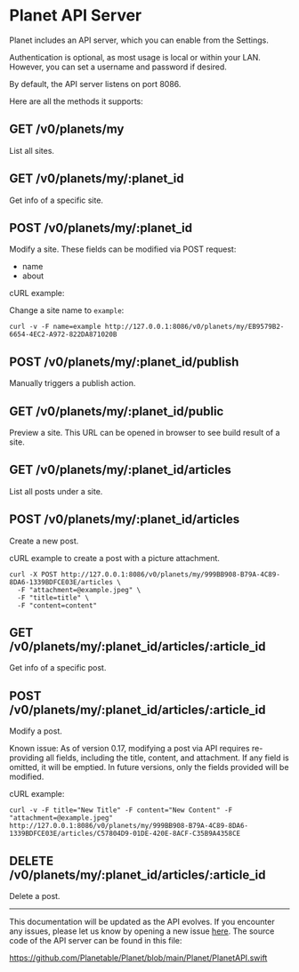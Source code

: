 # Planet API Server

Planet includes an API server, which you can enable from the Settings.

Authentication is optional, as most usage is local or within your LAN. However, you can set a username and password if desired.

By default, the API server listens on port 8086.

Here are all the methods it supports:

## GET /v0/planets/my

List all sites.

## GET /v0/planets/my/:planet_id

Get info of a specific site.

## POST /v0/planets/my/:planet_id

Modify a site. These fields can be modified via POST request:

- name
- about

cURL example:

Change a site name to `example`:

```
curl -v -F name=example http://127.0.0.1:8086/v0/planets/my/EB9579B2-6654-4EC2-A972-822DA871020B
```

## POST /v0/planets/my/:planet_id/publish

Manually triggers a publish action.

## GET /v0/planets/my/:planet_id/public

Preview a site. This URL can be opened in browser to see build result of a site.

## GET /v0/planets/my/:planet_id/articles

List all posts under a site.

## POST /v0/planets/my/:planet_id/articles

Create a new post.

cURL example to create a post with a picture attachment.

```
curl -X POST http://127.0.0.1:8086/v0/planets/my/999BB908-B79A-4C89-8DA6-1339BDFCE03E/articles \
  -F "attachment=@example.jpeg" \
  -F "title=title" \
  -F "content=content"
```

## GET /v0/planets/my/:planet_id/articles/:article_id

Get info of a specific post.

## POST /v0/planets/my/:planet_id/articles/:article_id

Modify a post.

Known issue: As of version 0.17, modifying a post via API requires re-providing all fields, including the title, content, and attachment. If any field is omitted, it will be emptied. In future versions, only the fields provided will be modified.

cURL example:

```
curl -v -F title="New Title" -F content="New Content" -F "attachment=@example.jpeg" http://127.0.0.1:8086/v0/planets/my/999BB908-B79A-4C89-8DA6-1339BDFCE03E/articles/C57804D9-01DE-420E-8ACF-C35B9A4358CE
```

## DELETE /v0/planets/my/:planet_id/articles/:article_id

Delete a post.

---

This documentation will be updated as the API evolves. If you encounter any issues, please let us know by opening a new issue [here](https://github.com/Planetable/Planet). The source code of the API server can be found in this file:

https://github.com/Planetable/Planet/blob/main/Planet/PlanetAPI.swift